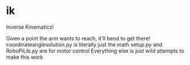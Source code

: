 # ik
Inverse Kinematics!

Given a point the arm wants to reach, it'll bend to get there!
coordinateanglesolution.py is literally just the math
setup.py and RoboPiLib.py are for motor control
Everything else is just wild attempts to make this work
